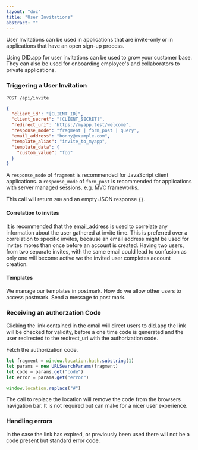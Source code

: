 ```yaml
---
layout: "doc"
title: "User Invitations"
abstract: ""
---
```


User Invitations can be used in applications that are invite-only or in applications that have an open sign-up process.

Using DID.app for user invitations can be used to grow your customer base.
They can also be used for onboarding employee's and collaborators to private applications.

### Triggering a User Invitation

`POST /api/invite`

```json
{
  "client_id": "[CLIENT_ID]",
  "client_secret": "[CLIENT_SECRET]",
  "redirect_uri": "https://myapp.test/welcome",
  "response_mode": "fragment | form_post | query",
  "email_address": "bonny@example.com",
  "template_alias": "invite_to_myapp",
  "template_data": {
    "custom_value": "foo"
  }
}
```

A `response_mode` of `fragment` is recommended for JavaScript client applications.
a `response_mode` of `form_post` is recommended for applications with server managed sessions. e.g. MVC frameworks.

This call will return `200` and an empty JSON response `{}`.

#### Correlation to invites

It is recommended that the email_address is used to correlate any information about the user gathered at invite time.
This is preferred over a correlation to specific invites, because an email address might be used for invites mores than once before an account is created.
Having two users, from two separate invites, with the same email could lead to confusion as only one will become active we the invited user completes account creation.

#### Templates

We manage our templates in postmark.
How do we allow other users to access postmark. Send a message to post mark.

### Receiving an authorzation Code

Clicking the link contained in the email will direct users to did.app the link will be checked for validity, before a one time code is generated and the user redirected to the redirect_uri with the authorization code.

<!-- #### JavaScript client applications -->

Fetch the authorization code.

```js
let fragment = window.location.hash.substring(1)
let params = new URLSearchParams(fragment)
let code = params.get("code")
let error = params.get("error")

window.location.replace("#")
```

The call to replace the location will remove the code from the browsers navigation bar.
It is not required but can make for a nicer user experience.

### Handling errors

In the case the link has expired, or previously been used there will not be a code present but standard error code.
<!--
### Fetching tokens

```js
let response = await fetch("https://did.app/api/token", {
  method: "POST",
  headers: {"content-type": "application/json"},
  body: JSON.stringify({"code": code, })
})
let data = await response.json()

let accessToken = data.access_token
let refreshToken = data.refresh_token
```

The access token is signed by did.app and can be validated by your backend to authorize access to protected resources.
The access token **SHOULD NOT** be stored by the browser, for example in localStorage. It should only be kept as an object/variable in Javascript memory.

Note the refresh token is a split token, it will only work from the same browser, so can be stored indefinitely in the browsers localStorage.

### Session management

By default, access tokens have a lifetime of 60 minutes.

Silent with the login hint. needed for the delete to logout

#### Logout

To logout delete the `refresh_token` from storage and delete the `access_token`.
If the `access_token` is only a JavaScript value forcing a page refresh will also remove any reference to the access_token

### Terms

Open/Close or Public/Private for applications that users can sign up to themselves
https://auth0.com/docs/design/creating-invite-only-applications
auth0 uses the term self service provisioning.



 -->
